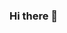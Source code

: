 ### Hi there 👋

<!--
**YafeshanUnal/YafeshanUnal** is a ✨ _special_ ✨ repository because its `README.md` (this file) appears on your GitHub profile.

Here are some ideas to get you started:

- 🌱 I’m currently learning Web Development ...
- 📫 How to reach me: yafeshanunal@gmail.com...
![Github stats 2](https://github-readme-stats.vercel.app/api?username=kullanıcıadınız&show_icons=true&theme=radical)

-->
